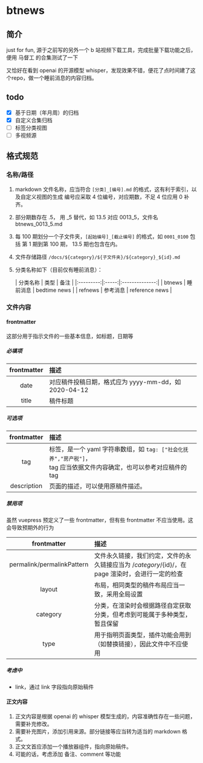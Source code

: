 # btnews

## 简介
just for fun, 源于之前写的另外一个 b 站视频下载工具，完成批量下载功能之后，便用 马督工 的合集测试了一下

又恰好在看到 openai 的开源模型 whisper，发现效果不错，便花了点时间建了这个repo，做一个睡前消息的内容归档。

## todo

- [x] 基于日期（年月周）的归档
- [x] 自定义合集归档
- [ ] 标签分类视图
- [ ] 多视频源

## 格式规范
### 名称/路径
1. markdown 文件名称，应当符合 `[分类]_[编号].md` 的格式，这有利于索引，以及自定义视图的生成
    编号应采取 4 位编号，对应期数，不足 4 位应用 0 补齐。
2. 部分期数存在 .5， 用 _5 替代，如 13.5 对应 0013_5，文件名 btnews_0013_5.md

3. 每 100 期划分一个子文件夹，`[起始编号]_[截止编号]` 的格式，如 `0001_0100` 包括 第 1 期到第 100 期， 13.5 期也包含在内。

5. 文件存储路径 `/docs/${category}/${子文件夹}/${category}_${id}.md`

6. 分类名称如下（目前仅有睡前消息）：

   |   分类名称    |  类型   |       备注       |
       |:---------:|:-----:|:--------------:|
   |  btnews   | 睡前消息  |  bedtime news  |
   |  refnews  | 参考消息  | reference news |

### 文件内容

#### frontmatter
这部分用于指示文件的一些基本信息，如标题，日期等

##### 必填项

| frontmatter | 描述                                    |
|:-----------:|:--------------------------------------|
|    date     | 对应稿件投稿日期，格式应为 yyyy-mm-dd，如 2020-04-12 |
|    title    | 稿件标题                                  |

##### 可选项

| frontmatter | 描述                                                                            |
|:-----------:|:------------------------------------------------------------------------------|
|     tag     | 标签，是一个 yaml 字符串数组，如 `tag: ["社会化抚养","房产税"]`，<br/>tag 应当依据文件内容确定，也可以参考对应稿件的 tag |
| description | 页面的描述，可以使用原稿件描述。                                                              |

##### 禁用项
虽然 vuepress 预定义了一些 frontmatter，但有些 frontmatter 不应当使用。这会导致预期外的行为

|        frontmatter         | 描述                                                             |
|:--------------------------:|:---------------------------------------------------------------|
| permalink/permalinkPattern | 文件永久链接，我们约定，文件的永久链接应当为 /${category}/${id}/，在 page 渲染时，会进行一定的检查 |
|           layout           | 布局，相同类型的稿件布局应当一致，采用全局设置                                        |
|          category          | 分类，在渲染时会根据路径自定获取分类，但考虑到可能属于多种类型，暂且保留                           |
|            type            | 用于指明页面类型，插件功能会用到（如替换链接），因此文件中不应使用                              |

##### 考虑中
- link，通过 link 字段指向原始稿件

#### 正文内容
1. 正文内容是根据 openai 的 whisper 模型生成的，内容准确性存在一些问题，需要补充修改。
2. 需要补充图片，添加引用来源。部分链接等应当转为适当的 markdown 格式。
3. 正文文首应添加一个播放器组件，指向原始稿件。
4. 可能的话，考虑添加 备注、comment 等功能
